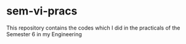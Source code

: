 # sem-vi-pracs
This repository contains the codes which I did in the practicals of the Semester 6 in my Engineering
